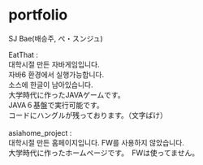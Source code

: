 # portfolio
SJ Bae(배승주, ぺ・スンジュ)

EatThat : <br>
대학시절 만든 자바게임입니다.<br>
자바6 환경에서 실행가능합니다.<br> 
소스에 한글이 남아있습니다. <br>
大学時代に作ったJAVAゲームです。<br>
JAVA６基盤で実行可能です。<br>
コードにハングルが残っております。（文字ばけ）<br>
<br>
asiahome_project :<br>
대학시절 만든 홈페이지입니다. FW를 사용하지 않았습니다.<br>
大学時代に作ったホームページです。　FWは使ってません。<br>
